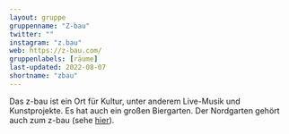 ```yaml
---
layout: gruppe
gruppenname: "Z-bau"
twitter: ""
instagram: "z.bau"
web: https://z-bau.com/
gruppenlabels: [räume]
last-updated: 2022-08-07
shortname: "zbau"
---
```


Das z-bau ist ein Ort für Kultur, unter anderem Live-Musik und Kunstprojekte. Es hat auch ein großen Biergarten. Der Nordgarten gehört auch zum z-bau (sehe [hier](https://z-bau.com/biergartenundnordgarten/nordgarten/)).
